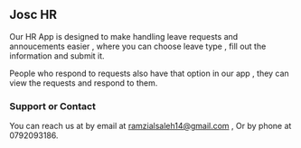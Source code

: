 ## Josc HR

Our HR App is designed to make handling leave requests and annoucements easier , where you can choose leave type , fill out the information and submit it.

People who respond to requests also have that option in our app , they can view the requests and respond to them.

### Support or Contact

You can reach us at by email at ramzialsaleh14@gmail.com , Or by phone at 0792093186.
